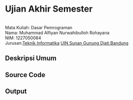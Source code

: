 # Ujian Akhir Semester 
<br>Mata Kuliah<t>: Dasar Pemrograman
<br>Nama<t>: Muhammad Alfiyan Nurwahibulloh Rohayana
<br>NIM<t>:	1227050084
<br>Jurusan<t>:[Teknik Informatika](http://if.uinsgd.ac.id/) [UIN Sunan Gunung Djati Bandung](https://uinsgd.ac.id/) 

## Deskripsi Umum

## Source Code

## Output

